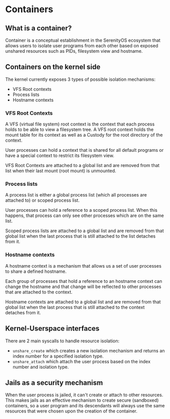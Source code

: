 # Containers

## What is a container?

Container is a conceptual establishment in the SerenityOS ecosystem that
allows users to isolate user programs from each other based on exposed
unshared resources such as PIDs, filesystem view and hostname.

## Containers on the kernel side

The kernel currently exposes 3 types of possible isolation mechanisms:
- VFS Root contexts
- Process lists
- Hostname contexts

### VFS Root Contexts

A VFS (virtual file system) root context is the context that each process
holds to be able to view a filesystem tree.
A VFS root context holds the mount table for its context as well as a
Custody for the root directory of the context.

User processes can hold a context that is shared for all default programs
or have a special context to restrict its filesystem view.

VFS Root Contexts are attached to a global list and are removed from that
list when their last mount (root mount) is unmounted.

### Process lists

A process list is either a global process list (which all processes are
attached to) or scoped process list.

User processes can hold a reference to a scoped process list. When this
happens, that process can only see other processes which are on the same
list.

Scoped process lists are attached to a global list and are removed from that global list
when the last process that is still attached to the list detaches from it.

### Hostname contexts

A hostname context is a mechanism that allows us a set of user processes
to share a defined hostname.

Each group of processes that hold a reference to an hostname context can
change the hostname and that change will be reflected to other processes
that are attached to the context.

Hostname contexts are attached to a global list and are removed from that
global list when the last process that is still attached to the context detaches
from it.

## Kernel-Userspace interfaces

There are 2 main syscalls to handle resource isolation:
- `unshare_create` which creates a new isolation mechanism and returns
  an index number for a specified isolation type. 
- `unshare_attach` which attach the user process based on the index number
  and isolation type.

## Jails as a security mechanism

When the user process is jailed, it can't create or attach to other resources.
This makes jails as an effective mechanism to create secure (sandboxed) containers,
so a user program and its descendants will always use the same resources that
were chosen upon the creation of the container.
